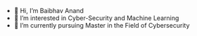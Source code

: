 - 👋 Hi, I’m Baibhav Anand
- 👀 I’m interested in Cyber-Security and Machine Learning
- 🌱 I’m currently pursuing Master in the Field of Cybersecurity


<!---
baibhav09/baibhav09 is a ✨ special ✨ repository because its `README.md` (this file) appears on your GitHub profile.
You can click the Preview link to take a look at your changes.
--->
